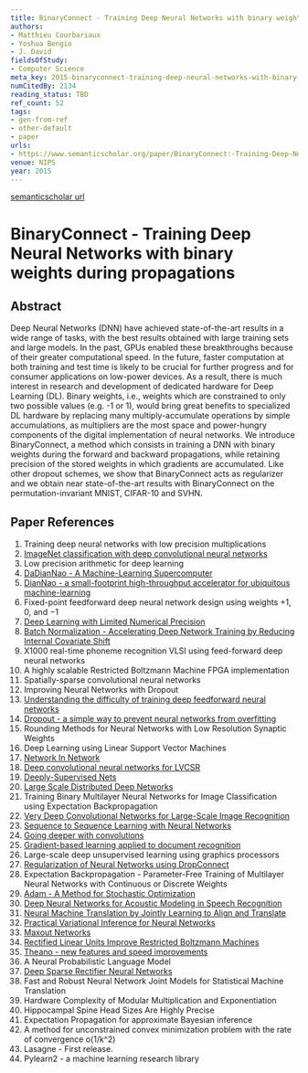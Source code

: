 ```yaml
---
title: BinaryConnect - Training Deep Neural Networks with binary weights during propagations
authors:
- Matthieu Courbariaux
- Yoshua Bengio
- J. David
fieldsOfStudy:
- Computer Science
meta_key: 2015-binaryconnect-training-deep-neural-networks-with-binary-weights-during-propagations
numCitedBy: 2134
reading_status: TBD
ref_count: 52
tags:
- gen-from-ref
- other-default
- paper
urls:
- https://www.semanticscholar.org/paper/BinaryConnect:-Training-Deep-Neural-Networks-with-Courbariaux-Bengio/a5733ff08daff727af834345b9cfff1d0aa109ec?sort=total-citations
venue: NIPS
year: 2015
---
```


[semanticscholar url](https://www.semanticscholar.org/paper/BinaryConnect:-Training-Deep-Neural-Networks-with-Courbariaux-Bengio/a5733ff08daff727af834345b9cfff1d0aa109ec?sort=total-citations)

# BinaryConnect - Training Deep Neural Networks with binary weights during propagations

## Abstract

Deep Neural Networks (DNN) have achieved state-of-the-art results in a wide range of tasks, with the best results obtained with large training sets and large models. In the past, GPUs enabled these breakthroughs because of their greater computational speed. In the future, faster computation at both training and test time is likely to be crucial for further progress and for consumer applications on low-power devices. As a result, there is much interest in research and development of dedicated hardware for Deep Learning (DL). Binary weights, i.e., weights which are constrained to only two possible values (e.g. -1 or 1), would bring great benefits to specialized DL hardware by replacing many multiply-accumulate operations by simple accumulations, as multipliers are the most space and power-hungry components of the digital implementation of neural networks. We introduce BinaryConnect, a method which consists in training a DNN with binary weights during the forward and backward propagations, while retaining precision of the stored weights in which gradients are accumulated. Like other dropout schemes, we show that BinaryConnect acts as regularizer and we obtain near state-of-the-art results with BinaryConnect on the permutation-invariant MNIST, CIFAR-10 and SVHN.

## Paper References

1. Training deep neural networks with low precision multiplications
2. [ImageNet classification with deep convolutional neural networks](2012-imagenet-classification-with-deep-convolutional-neural-networks.md)
3. Low precision arithmetic for deep learning
4. [DaDianNao - A Machine-Learning Supercomputer](2014-dadiannao-a-machine-learning-supercomputer.md)
5. [DianNao - a small-footprint high-throughput accelerator for ubiquitous machine-learning](2014-diannao-a-small-footprint-high-throughput-accelerator-for-ubiquitous-machine-learning.md)
6. Fixed-point feedforward deep neural network design using weights +1, 0, and −1
7. [Deep Learning with Limited Numerical Precision](2015-deep-learning-with-limited-numerical-precision.md)
8. [Batch Normalization - Accelerating Deep Network Training by Reducing Internal Covariate Shift](2015-batch-normalization-accelerating-deep-network-training-by-reducing-internal-covariate-shift.md)
9. X1000 real-time phoneme recognition VLSI using feed-forward deep neural networks
10. A highly scalable Restricted Boltzmann Machine FPGA implementation
11. Spatially-sparse convolutional neural networks
12. Improving Neural Networks with Dropout
13. [Understanding the difficulty of training deep feedforward neural networks](2010-understanding-the-difficulty-of-training-deep-feedforward-neural-networks.md)
14. [Dropout - a simple way to prevent neural networks from overfitting](2014-dropout-a-simple-way-to-prevent-neural-networks-from-overfitting.md)
15. Rounding Methods for Neural Networks with Low Resolution Synaptic Weights
16. Deep Learning using Linear Support Vector Machines
17. [Network In Network](2014-network-in-network.md)
18. [Deep convolutional neural networks for LVCSR](2013-deep-convolutional-neural-networks-for-lvcsr.md)
19. [Deeply-Supervised Nets](2015-deeply-supervised-nets.md)
20. [Large Scale Distributed Deep Networks](2012-large-scale-distributed-deep-networks.md)
21. Training Binary Multilayer Neural Networks for Image Classification using Expectation Backpropagation
22. [Very Deep Convolutional Networks for Large-Scale Image Recognition](2015-very-deep-convolutional-networks-for-large-scale-image-recognition.md)
23. [Sequence to Sequence Learning with Neural Networks](2014-sequence-to-sequence-learning-with-neural-networks.md)
24. [Going deeper with convolutions](2015-going-deeper-with-convolutions.md)
25. [Gradient-based learning applied to document recognition](1998-gradient-based-learning-applied-to-document-recognition.md)
26. Large-scale deep unsupervised learning using graphics processors
27. [Regularization of Neural Networks using DropConnect](2013-regularization-of-neural-networks-using-dropconnect.md)
28. Expectation Backpropagation - Parameter-Free Training of Multilayer Neural Networks with Continuous or Discrete Weights
29. [Adam - A Method for Stochastic Optimization](2015-adam-a-method-for-stochastic-optimization.md)
30. [Deep Neural Networks for Acoustic Modeling in Speech Recognition](2012-deep-neural-networks-for-acoustic-modeling-in-speech-recognition.md)
31. [Neural Machine Translation by Jointly Learning to Align and Translate](2015-neural-machine-translation-by-jointly-learning-to-align-and-translate.md)
32. [Practical Variational Inference for Neural Networks](2011-practical-variational-inference-for-neural-networks.md)
33. [Maxout Networks](2013-maxout-networks.md)
34. [Rectified Linear Units Improve Restricted Boltzmann Machines](2010-rectified-linear-units-improve-restricted-boltzmann-machines.md)
35. [Theano - new features and speed improvements](2012-theano-new-features-and-speed-improvements.md)
36. A Neural Probabilistic Language Model
37. [Deep Sparse Rectifier Neural Networks](2011-deep-sparse-rectifier-neural-networks.md)
38. Fast and Robust Neural Network Joint Models for Statistical Machine Translation
39. Hardware Complexity of Modular Multiplication and Exponentiation
40. Hippocampal Spine Head Sizes Are Highly Precise
41. Expectation Propagation for approximate Bayesian inference
42. A method for unconstrained convex minimization problem with the rate of convergence o(1/k^2)
43. Lasagne - First release.
44. Pylearn2 - a machine learning research library
